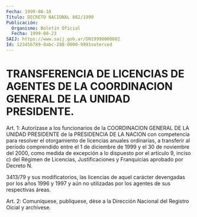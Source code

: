 ```yaml
---
Fecha: 1999-08-18
Título: DECRETO NACIONAL 882/1999
Publicación:
  Organismo: Boletín Oficial
  Fecha: 1999-08-23
SAIJ: https://www.saij.gob.ar/DN19990000882
Id: 123456789-0abc-288-0000-9991soterced
---
```

# TRANSFERENCIA DE LICENCIAS DE AGENTES DE LA COORDINACION GENERAL DE LA UNIDAD PRESIDENTE.

<a id="1"></a>
Art. 1: Autorízase  a  los  funcionarios  de  la  COORDINACION GENERAL DE LA UNIDAD PRESIDENTE de la PRESIDENCIA DE LA  NACION con competencia  para  resolver  el  otorgamiento  de licencias anuales ordinarias,  a  transferir al período comprendido  entre  el  1  de diciembre de 1999  y  el  30  de noviembre del 2000, como medida de excepción a lo dispuesto por el  artículo  9, inciso c) del Régimen de Licencias, Justificaciones y Franquicias aprobado por Decreto N.

3413/79  y  sus  modificatorios, las licencias  de  aquel  carácter devengadas por los  años  1996  y  1997 y aún no utilizadas por los agentes de sus respectivas áreas.

<a id="2"></a>
Art. 2: Comuníquese, publíquese, dése  a la Dirección Nacional del Registro Oicial y archívese.